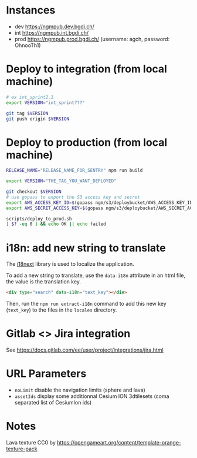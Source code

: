 # Instances

- dev https://ngmpub.dev.bgdi.ch/
- int https://ngmpub.int.bgdi.ch/
- prod https://ngmpub.prod.bgdi.ch/ (username: agch, password: OhnooTh1)

# Deploy to integration (from local machine)

```bash
# ex int_sprint2.1
export VERSION="int_sprint???"

git tag $VERSION
git push origin $VERSION
```

# Deploy to production (from local machine)
```bash
RELEASE_NAME="RELEASE_NAME_FOR_SENTRY" npm run build

export VERSION="THE_TAG_YOU_WANT_DEPLOYED"

git checkout $VERSION
# use gopass to export the S3 access key and secret
export AWS_ACCESS_KEY_ID=$(gopass ngm/s3/deploybucket/AWS_ACCESS_KEY_ID)
export AWS_SECRET_ACCESS_KEY=$(gopass ngm/s3/deploybucket/AWS_SECRET_ACCESS_KEY)

scripts/deploy_to_prod.sh
[ $? -eq 0 ] && echo OK || echo failed
```

# i18n: add new string to translate

The [i18next](https://www.i18next.com/) library is used to localize the application.

To add a new string to translate, use the `data-i18n` attribute in an html file, the value is the translation key.

```html
<div type="search" data-i18n="text_key"></div>
```

Then, run the `npm run extract-i18n` command to add this new key (`text_key`) to the files in the `locales` directory.

# Gitlab <> Jira integration

See https://docs.gitlab.com/ee/user/project/integrations/jira.html

# URL Parameters
- `noLimit` disable the navigation limits (sphere and lava)
- `assetIds` display some additionnal Cesium ION 3dtilesets (coma separated list of CesiumIon ids)

# Notes

Lava texture CC0 by https://opengameart.org/content/template-orange-texture-pack
